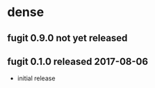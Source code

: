 
# dense


## fugit 0.9.0  not yet released


## fugit 0.1.0  released 2017-08-06

* initial release

